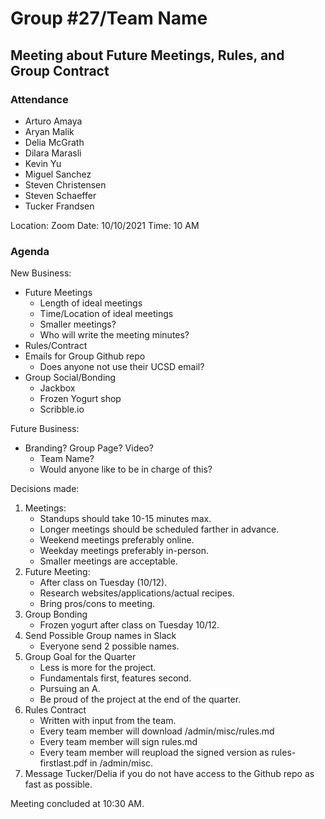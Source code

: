 # Group #27/Team Name
## Meeting about Future Meetings, Rules, and Group Contract

### Attendance
<!-- Remove the people not attending. -->
- Arturo Amaya
- Aryan Malik
- Delia McGrath
- Dilara Marasli
- Kevin Yu
- Miguel Sanchez
- Steven Christensen
- Steven Schaeffer
- Tucker Frandsen

Location: Zoom
Date: 10/10/2021
Time: 10 AM

### Agenda
New Business:
- Future Meetings
  - Length of ideal meetings
  - Time/Location of ideal meetings
  - Smaller meetings?
  - Who will write the meeting minutes?
- Rules/Contract
- Emails for Group Github repo
  - Does anyone not use their UCSD email?
- Group Social/Bonding
  - Jackbox
  - Frozen Yogurt shop
  - Scribble.io
  
Future Business:
- Branding? Group Page? Video?
  - Team Name?
  - Would anyone like to be in charge of this?

Decisions made:
1. Meetings:
    - Standups should take 10-15 minutes max.
    - Longer meetings should be scheduled farther in advance.
    - Weekend meetings preferably online.
    - Weekday meetings preferably in-person.
    - Smaller meetings are acceptable.
2. Future Meeting:
    - After class on Tuesday (10/12).
    - Research websites/applications/actual recipes.
    - Bring pros/cons to meeting.
3. Group Bonding
   - Frozen yogurt after class on Tuesday 10/12.
4. Send Possible Group names in Slack
    - Everyone send 2 possible names.
5. Group Goal for the Quarter
    - Less is more for the project.
    - Fundamentals first, features second.
    - Pursuing an A.
    - Be proud of the project at the end of the quarter.
6. Rules Contract
    - Written with input from the team.
    - Every team member will download /admin/misc/rules.md
    - Every team member will sign rules.md
    - Every team member will reupload the signed version as rules-firstlast.pdf in /admin/misc.
7. Message Tucker/Delia if you do not have access to the Github repo as fast as possible.


Meeting concluded at 10:30 AM.
<!-- REMINDER TO SAVE THE TEMPLATE AS (mmddyy-topic.md)-->